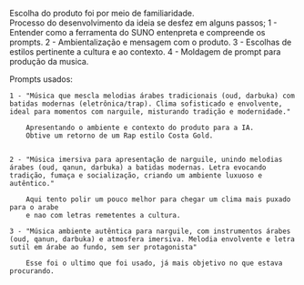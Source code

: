 Escolha do produto foi por meio de familiaridade.  
    Processo do desenvolvimento da ideia se desfez em alguns passos;
        1 - Entender como a ferramenta do SUNO entenpreta e compreende os prompts. 
        2 - Ambientalização e mensagem com o produto.
        3 - Escolhas de estilos pertinente a cultura e ao contexto. 
        4 - Moldagem de prompt para produção da musica. 

Prompts usados: 

    1 - "Música que mescla melodias árabes tradicionais (oud, darbuka) com batidas modernas (eletrônica/trap). Clima sofisticado e envolvente, ideal para momentos com narguile, misturando tradição e modernidade." 

        Apresentando o ambiente e contexto do produto para a IA. 
        Obtive um retorno de um Rap estilo Costa Gold. 


    2 - "Música imersiva para apresentação de narguile, unindo melodias árabes (oud, qanun, darbuka) a batidas modernas. Letra evocando tradição, fumaça e socialização, criando um ambiente luxuoso e autêntico."

        Aqui tento polir um pouco melhor para chegar um clima mais puxado para o arabe
        e nao com letras remetentes a cultura. 
        
    3 - "Música ambiente autêntica para narguile, com instrumentos árabes (oud, qanun, darbuka) e atmosfera imersiva. Melodia envolvente e letra sutil em árabe ao fundo, sem ser protagonista"
        
        Esse foi o ultimo que foi usado, já mais objetivo no que estava procurando. 
        
